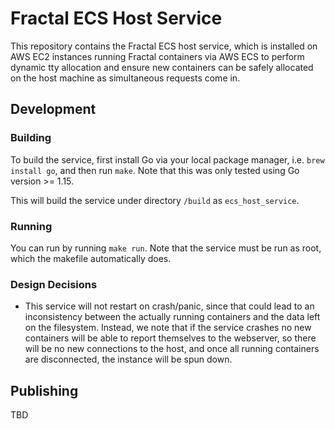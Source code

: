 # Fractal ECS Host Service

This repository contains the Fractal ECS host service, which is installed on AWS EC2 instances running Fractal containers via AWS ECS to perform dynamic tty allocation and ensure new containers can be safely allocated on the host machine as simultaneous requests come in.

## Development

### Building 

To build the service, first install Go via your local package manager, i.e. `brew install go`, and then run `make`. Note that this was only tested using Go version >= 1.15. 

This will build the service under directory `/build` as `ecs_host_service`. 

### Running

You can run by running `make run`. Note that the service must be run as root, which the makefile automatically does. 

### Design Decisions

- This service will not restart on crash/panic, since that could lead to an inconsistency between the actually running containers and the data left on the filesystem. Instead, we note that if the service crashes no new containers will be able to report themselves to the webserver, so there will be no new connections to the host, and once all running containers are disconnected, the instance will be spun down. 

## Publishing

TBD

